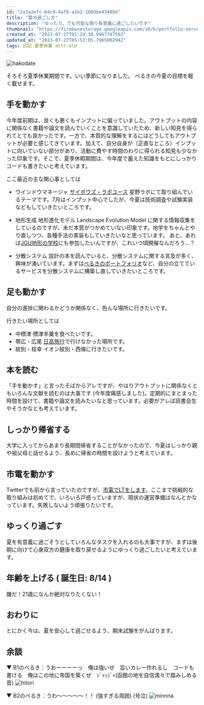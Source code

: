```yaml
---
id: "2a3a2efc-64c9-4af8-a2e2-10bdbe4349bb"
title: "夏の過ごし方"
description: "ゆったり、でも可能な限り有意義に過ごしたいです"
thumbnail: "https://firebasestorage.googleapis.com/v0/b/portfolio-server-77440.appspot.com/o/images%2Farticles%2F2a3a2efc-64c9-4af8-a2e2-10bdbe4349bb%2Fmachi.webp?alt=media&token=2c880da1-3899-452c-a728-81e34ae33f7f"
created_at: "2023-07-27T01:24:38.996774759Z"
updated_at: "2023-07-27T05:53:05.796500294Z"
tags: 日記 夏季休業 attr-old
---
```



![hakodate](https://firebasestorage.googleapis.com/v0/b/portfolio-server-77440.appspot.com/o/images%2Farticles%2F2a3a2efc-64c9-4af8-a2e2-10bdbe4349bb%2Fmachi.webp?alt=media&token=2c880da1-3899-452c-a728-81e34ae33f7f)


そろそろ夏季休業期間です。いい季節になりました。
ぺるきの今夏の目標を軽く載せます。



## 手を動かす

今年度前期は、良くも悪くもインプットに偏っていました。アウトプットの内容に関係なく書籍や論文を読んでいくことを意識していたため、新しい知見を得られてとても良かったです。一方で、本質的な理解をするにはどうしてもアウトプットが必要と感じてきています。加えて、自分自身が（正直なところ）インプットに向いていない部分があり、活動に費やす時間のわりに得られる知見も少なかった印象です。そこで、夏季休暇期間は、今年度で蓄えた知識をもとにしっかりコードも書きたいと考えています。

ここ最近の主な関心事としては

 - ウインドウマネージャ
   [サイボウズ・ラボユース](https://labs.cybozu.co.jp/youth.html) 星野ラボにて取り組んでいるテーマです。7月はインプット中心でしたが、今夏は技術調査や試験実装などもしていきたいところです。
 - 地形生成
   地形進化モデル Landscape Evolution Model に関する情報収集をしているのですが、未だ本質がつかめていない印象です。地学をちゃんとやり直しつつ、各種手法の実装もしていきたいなと思っています。 あと、あれば[JGU地形の学校](http://jgu.jp/conference/summer_school.html)にも参加したいんですが、これいつ頃開催なんだろう...？

 - 分散システム
   設計の本を読んでいると、分散システムに関する言及が多く、興味が湧いています。まずは[ぺるきのポートフォリオ](https://portfolio.peruki.dev)など、自分の立てているサービスを分散システムに構築し直していきたいところです。

## 足も動かす

自分の進捗に関わるかどうか関係なく、色んな場所に行きたいです。

行きたい場所としては
 - 中標津
   標津羊羹を食べたいです。
 - 帯広・広尾
   [日高旅行](https://portfolio.peruki.dev/blog/article/public/3da3c1dc-237b-4ec6-a81e-e3bc6ea39c65)で行けなかった場所です。
 - 紋別・枝幸
   イオン紋別・西條に行きたいです。
   

## 本を読む

「手を動かす」と言ったそばからアレですが、やはりアウトプットに関係なくともいろんな文献を読むのは大事です (今年度痛感しました)。定期的にまとまった時間を設けて、書籍や論文を読みたいなと思っています。必要がアレば読書会生やそうかなとも考えています。

## しっかり帰省する

大学に入ってからあまり長期間帰省することがなかったので、今夏はしっかり親や祖父母と話せるよう、長めに帰省の時間を設けようと考えています。

## 市電を動かす

Twitterでも前から言っていたのですが、[市電でLTをします](https://scrapbox.io/mariconf/%E3%82%A4%E3%83%99%E3%83%B3%E3%83%88%E4%BC%81%E7%94%BB%E3%80%8C%E5%B8%82%E9%9B%BBLT%E3%80%8D)。ここまで挑戦的な取り組みは初めてで、いろいろ戸惑っていますが、現状の運営準備はなんとかなっています。失敗しないよう頑張りたいです。


## ゆっくり過ごす

夏を有意義に過ごそうとしていろんなタスクを入れるのも大事ですが、まずは後期に向けて心身双方の健康を取り戻せるようにゆっくり過ごしたいと考えています。

## 年齢を上げる ( 誕生日: 8/14 )

嫌だ！21歳になんか絶対なりたくない！


## おわりに

とにかく今は、夏を安心して過ごせるよう、期末試験をがんばります。


## 余談

▼ B1のぺるき：うおーーーーっ　俺は強いぜ　旨いカレー作れるし　コードも書ける　俺はこの地に帝国を築くぜ　ｼﾞｬｯｼﾞｬ(函館の地を自信満々で踏みしめる音)
![hitori](https://firebasestorage.googleapis.com/v0/b/portfolio-server-77440.appspot.com/o/images%2Farticles%2F2a3a2efc-64c9-4af8-a2e2-10bdbe4349bb%2Fhitori.webp?alt=media&token=bc8b1c9e-e60d-4672-9003-a9df64be68b0)

▼ B2のぺるき：うわ〜〜〜〜〜！！ (強すぎる周囲) (号泣)
![minnna](https://firebasestorage.googleapis.com/v0/b/portfolio-server-77440.appspot.com/o/images%2Farticles%2F2a3a2efc-64c9-4af8-a2e2-10bdbe4349bb%2Fminnna.webp?alt=media&token=9841948e-7e9c-4bf0-806e-80c9cbe0ec41)

